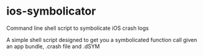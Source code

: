 # ios-symbolicator
Command line shell script to symbolicate iOS crash logs

A simple shell script designed to get you a symbolicated function call given an app bundle, .crash file and .dSYM
